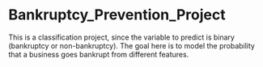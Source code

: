 # Bankruptcy_Prevention_Project
This is a classification project, since the variable to predict is binary (bankruptcy or non-bankruptcy). The goal here is to model the probability that a business goes bankrupt from different features.
